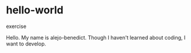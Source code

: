 # hello-world
exercise

Hello. My name is alejo-benedict.
Though I haven't learned about coding, I want to develop.
